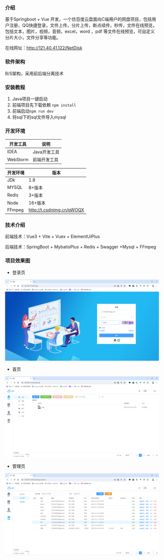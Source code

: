 ### 介绍

基于Springboot + Vue 开发，一个仿百度云盘面向C端用户的网盘项目，包括用户注册，QQ快捷登录，文件上传，分片上传，断点续传，秒传，文件在线预览，包括文本，图片，视频，音频，excel，word ，pdf 等文件在线预览，可自定义分片大小，文件分享等功能。

在线网址：http://121.40.41.122/NetDisk

### 软件架构

B/S架构，采用前后端分离技术

### 安装教程

1. Java项目一键启动
2. 前端项目先下载依赖 `npm install`
3. 前端启动`npm run dev`
4. 将sql下的sql文件导入mysql

### 开发环境

| 开发工具 | 说明         |
| -------- | ------------ |
| IDEA     | Java开发工具 |
| WebStorm | 前端开发工具 |

| 开发环境 | 版本                      |
| -------- | ------------ |
| JDk      | 1.8                       |
| MYSQL    | 8+版本                    |
| Redis    | 3+版本                    |
| Node     | 16+版本                   |
| FFmpeg   | http://t.csdnimg.cn/pWOQX |

### 技术介绍

前端技术：Vue3 + Vite + Vuex + ElementUiPlus

后端技术：SpringBoot + MybatisPlus + Redis + Swagger +Mysql + FFmpeg

### 项目效果图

- 登录页

![](file\images\1.png)

- 首页

![](file\images\2.png)

- 管理页

![](file\images\3.png)

